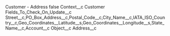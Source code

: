 <?xml version="1.0" encoding="UTF-8"?>
<CustomMetadata xmlns="http://soap.sforce.com/2006/04/metadata" xmlns:xsi="http://www.w3.org/2001/XMLSchema-instance" xmlns:xsd="http://www.w3.org/2001/XMLSchema">
    <label>Customer - Address</label>
    <protected>false</protected>
    <values>
        <field>Context__c</field>
        <value xsi:type="xsd:string">Customer</value>
    </values>
    <values>
        <field>Fields_To_Check_On_Update__c</field>
        <value xsi:type="xsd:string">Street__c,PO_Box_Address__c,Postal_Code__c,City_Name__c,IATA_ISO_Country__c,Geo_Coordinates__Latitude__s,Geo_Coordinates__Longitude__s,State_Name__c,Account__c</value>
    </values>
    <values>
        <field>Object__c</field>
        <value xsi:type="xsd:string">Address__c</value>
    </values>
</CustomMetadata>
